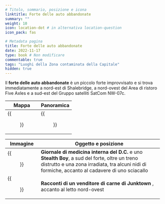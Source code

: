 ```yaml
---
# Titolo, sommario, posizione e icona
linktitle: Forte delle auto abbandonate
summary: ""
weight: 10
icon: location-dot # in alternativa location-question
icon_pack: fas

# Metadata pagina
title: Forte delle auto abbandonate
date: 2022-11-17
type: book # Non modificare
commentable: true
tags: "Luoghi della Zona contaminata della Capitale"
hidden: true
---
```



<div class="fo3">


Il **forte delle auto abbandonate** è un piccolo forte improvvisato e si trova immediatamente a nord-est di Shalebridge, a nord-ovest del Area di ristoro Five Axles e a sud-est del Gruppo satelliti SatCom NW-07c.

| Mappa                                          | Panoramica                                 |
| ---------------------------------------------- | ------------------------------------------ |
| {{<figure src="fo3/Abandoned_Car_Fort_loc.webp">}} | {{<figure src="fo3/Abandoned_Car_Fort.webp">}} |

| Immagine                                                                    | Oggetto e posizione                                                                                                                                                                                |
| --------------------------------------------------------------------------- | -------------------------------------------------------------------------------------------------------------------------------------------------------------------------------------------------- |
| {{<figure src="fo3/D.C._Journal_of_Internal_Medicine_acf.webp">}}               | **Giornale di medicina interna del D.C.** e uno **Stealth Boy**, a sud del forte, oltre un treno distrutto e una zona irradiata, tra alcuni nidi di formiche, accanto al cadavere di uno sciacallo |
| {{<figure src="fo3/Abandoned_car_fort_Tales_of_a_Junktown_Jerky_Vendor.webp">}} | **Racconti di un venditore di carne di Junktown** , accanto al letto nord-ovest                                                                                                                    |

</div>
